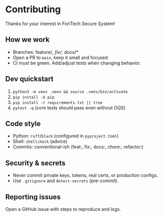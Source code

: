 # Contributing

Thanks for your interest in ForiTech Secure System!

## How we work
- Branches: feature/*, fix/*, docs/*
- Open a PR to `main`, keep it small and focused.
- CI must be green. Add/adjust tests when changing behavior.

## Dev quickstart
1. `python3 -m venv .venv && source .venv/bin/activate`
2. `pip install -U pip`
3. `pip install -r requirements.txt || true`
4. `pytest -q` (core tests should pass even without OQS)

## Code style
- Python: `ruff`/`black` (configured in `pyproject.toml`)
- Shell: `shellcheck` (advice)
- Commits: conventional-ish (feat:, fix:, docs:, chore:, refactor:)

## Security & secrets
- Never commit private keys, tokens, real certs, or production configs.
- Use `.gitignore` and `detect-secrets` (pre-commit).

## Reporting issues
Open a GitHub issue with steps to reproduce and logs.
